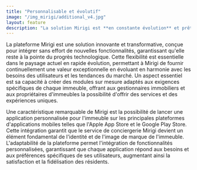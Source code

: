 ```yaml
---
title: "Personnalisable et évolutif"
image: "/img_mirigi/additional_v4.jpg"
layout: feature
description: "La solution Mirigi est **en constante évolution** et prête à s'adapter à **vos besoins**"
---
```


La plateforme Mirigi est une solution innovante et transformative, conçue pour intégrer sans effort de nouvelles fonctionnalités, garantissant qu'elle reste à la pointe du progrès technologique. Cette flexibilité est essentielle dans le paysage actuel en rapide évolution, permettant à Mirigi de fournir continuellement une valeur exceptionnelle en évoluant en harmonie avec les besoins des utilisateurs et les tendances du marché. Un aspect essentiel est sa capacité à créer des modules sur mesure adaptés aux exigences spécifiques de chaque immeuble, offrant aux gestionnaires immobiliers et aux propriétaires d'immeubles la possibilité d'offrir des services et des expériences uniques.

Une caractéristique remarquable de Mirigi est la possibilité de lancer une application personnalisée pour l'immeuble sur les principales plateformes d'applications mobiles telles que l'Apple App Store et le Google Play Store. Cette intégration garantit que le service de conciergerie Mirigi devient un élément fondamental de l'identité et de l'image de marque de l'immeuble. L'adaptabilité de la plateforme permet l'intégration de fonctionnalités personnalisées, garantissant que chaque application répond aux besoins et aux préférences spécifiques de ses utilisateurs, augmentant ainsi la satisfaction et la fidélisation des résidents.

